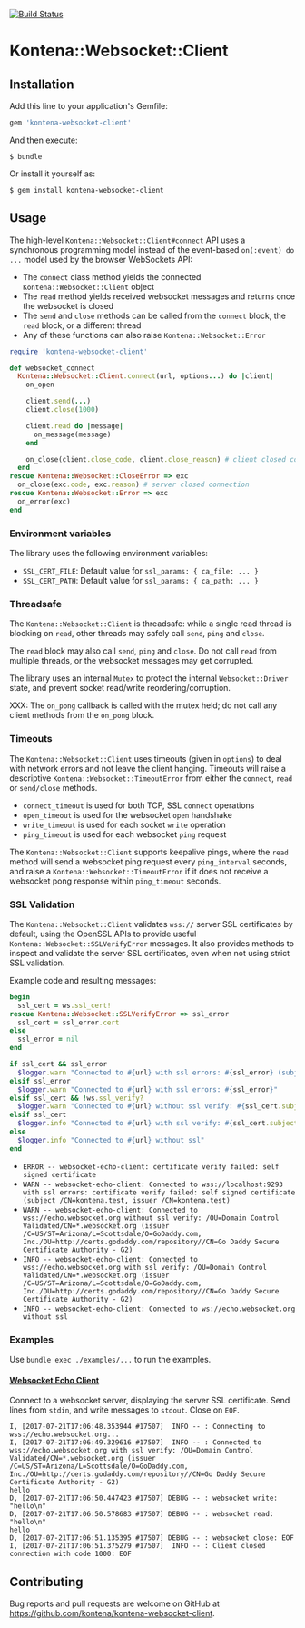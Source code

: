 [![Build Status](https://travis-ci.org/kontena/kontena-websocket-client.svg?branch=master)](https://travis-ci.org/kontena/kontena-websocket-client)

# Kontena::Websocket::Client

## Installation

Add this line to your application's Gemfile:

```ruby
gem 'kontena-websocket-client'
```

And then execute:

    $ bundle

Or install it yourself as:

    $ gem install kontena-websocket-client

## Usage

The high-level `Kontena::Websocket::Client#connect` API uses a synchronous programming model instead of the event-based `on(:event) do ...` model used by the browser WebSockets API:

* The `connect` class method yields the connected `Kontena::Websocket::Client` object
* The `read` method yields received websocket messages and returns once the websocket is closed
* The `send` and `close` methods can be called from the `connect` block, the `read` block, or a different thread
* Any of these functions can also raise `Kontena::Websocket::Error`

```ruby
require 'kontena-websocket-client'

def websocket_connect
  Kontena::Websocket::Client.connect(url, options...) do |client|
    on_open

    client.send(...)
    client.close(1000)

    client.read do |message|
      on_message(message)
    end

    on_close(client.close_code, client.close_reason) # client closed connection
  end
rescue Kontena::Websocket::CloseError => exc
  on_close(exc.code, exc.reason) # server closed connection
rescue Kontena::Websocket::Error => exc
  on_error(exc)
end
```
### Environment variables

The library uses the following environment variables:

* `SSL_CERT_FILE`: Default value for `ssl_params: { ca_file: ... }`
* `SSL_CERT_PATH`: Default value for `ssl_params: { ca_path: ... }`

### Threadsafe

The `Kontena::Websocket::Client` is threadsafe: while a single read thread is blocking on `read`, other threads may safely call `send`, `ping` and `close`.

The `read` block may also call `send`, `ping` and `close`.
Do not call `read` from multiple threads, or the websocket messages may get corrupted.

The library uses an internal `Mutex` to protect the internal `Websocket::Driver` state, and prevent socket read/write reordering/corruption.

XXX: The `on_pong` callback is called with the mutex held; do not call any client methods from the `on_pong` block.

### Timeouts

The `Kontena::Websocket::Client` uses timeouts (given in `options`) to deal with network errors and not leave the client hanging. Timeouts will raise a descriptive `Kontena::Websocket::TimeoutError` from either the `connect`, `read` or `send/close` methods.

* `connect_timeout` is used for both TCP, SSL `connect` operations
* `open_timeout` is used for the websocket `open` handshake
* `write_timeout` is used for each socket `write` operation
* `ping_timeout` is used for each websocket `ping` request

The `Kontena::Websocket::Client` supports keepalive pings, where the `read` method will send a websocket ping request every `ping_interval` seconds, and raise a `Kontena::Websocket::TimeoutError` if it does not receive a websocket pong response within `ping_timeout` seconds.

### SSL Validation

The `Kontena::Websocket::Client` validates `wss://` server SSL certificates by default, using the OpenSSL APIs to provide useful `Kontena::Websocket::SSLVerifyError` messages. It also provides methods to inspect and validate the server SSL certificates, even when not using strict SSL validation.

Example code and resulting messages:

```ruby
begin
  ssl_cert = ws.ssl_cert!
rescue Kontena::Websocket::SSLVerifyError => ssl_error
  ssl_cert = ssl_error.cert
else
  ssl_error = nil
end

if ssl_cert && ssl_error
  $logger.warn "Connected to #{url} with ssl errors: #{ssl_error} (subject #{ssl_cert.subject}, issuer #{ssl_cert.issuer})"
elsif ssl_error
  $logger.warn "Connected to #{url} with ssl errors: #{ssl_error}"
elsif ssl_cert && !ws.ssl_verify?
  $logger.warn "Connected to #{url} without ssl verify: #{ssl_cert.subject} (issuer #{ssl_cert.issuer})"
elsif ssl_cert
  $logger.info "Connected to #{url} with ssl verify: #{ssl_cert.subject} (issuer #{ssl_cert.issuer})"
else
  $logger.info "Connected to #{url} without ssl"
end
```

* `ERROR -- websocket-echo-client: certificate verify failed: self signed certificate`
* `WARN -- websocket-echo-client: Connected to wss://localhost:9293 with ssl errors: certificate verify failed: self signed certificate (subject /CN=kontena.test, issuer /CN=kontena.test)`
* `WARN -- websocket-echo-client: Connected to wss://echo.websocket.org without ssl verify: /OU=Domain Control Validated/CN=*.websocket.org (issuer /C=US/ST=Arizona/L=Scottsdale/O=GoDaddy.com, Inc./OU=http://certs.godaddy.com/repository//CN=Go Daddy Secure Certificate Authority - G2)`
* `INFO -- websocket-echo-client: Connected to wss://echo.websocket.org with ssl verify: /OU=Domain Control Validated/CN=*.websocket.org (issuer /C=US/ST=Arizona/L=Scottsdale/O=GoDaddy.com, Inc./OU=http://certs.godaddy.com/repository//CN=Go Daddy Secure Certificate Authority - G2)`
* `INFO -- websocket-echo-client: Connected to ws://echo.websocket.org without ssl`

### Examples

Use `bundle exec ./examples/...` to run the examples.

#### [Websocket Echo Client](./examples/websocket-echo-client.rb)

Connect to a websocket server, displaying the server SSL certificate. Send lines from `stdin`, and write messages to `stdout`. Close on `EOF`.

```
I, [2017-07-21T17:06:48.353944 #17507]  INFO -- : Connecting to wss://echo.websocket.org...
I, [2017-07-21T17:06:49.329616 #17507]  INFO -- : Connected to wss://echo.websocket.org with ssl verify: /OU=Domain Control Validated/CN=*.websocket.org (issuer /C=US/ST=Arizona/L=Scottsdale/O=GoDaddy.com, Inc./OU=http://certs.godaddy.com/repository//CN=Go Daddy Secure Certificate Authority - G2)
hello
D, [2017-07-21T17:06:50.447423 #17507] DEBUG -- : websocket write: "hello\n"
D, [2017-07-21T17:06:50.578683 #17507] DEBUG -- : websocket read: "hello\n"
hello
D, [2017-07-21T17:06:51.135395 #17507] DEBUG -- : websocket close: EOF
I, [2017-07-21T17:06:51.375279 #17507]  INFO -- : Client closed connection with code 1000: EOF
```

## Contributing

Bug reports and pull requests are welcome on GitHub at https://github.com/kontena/kontena-websocket-client.
